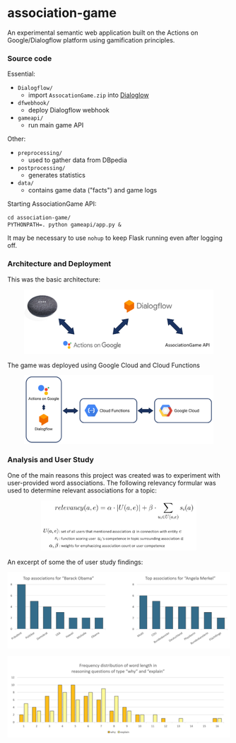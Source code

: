 # association-game
An experimental semantic web application built on the Actions on Google/Dialogflow platform using gamification principles.


### Source code

Essential:

* `Dialogflow/`
  * import `AssocationGame.zip` into [Dialoglow](https://dialogflow.com)
* `dfwebhook/`
  * deploy Dialogflow webhook
* `gameapi/`
  * run main game API


Other:

* `preprocessing/`
  * used to gather data from DBpedia
* `postprocessing/`
  * generates statistics
* `data/`
  * contains game data ("facts") and game logs


Starting AssociationGame API:

```
cd association-game/
PYTHONPATH=. python gameapi/app.py &
```

It may be necessary to use `nohup` to keep Flask running even after logging off.



### Architecture and Deployment

This was the basic architecture:

<p align="center"><img src="assets/architecture.png" alt="architecture" width="85%"></p>

The game was deployed using Google Cloud and Cloud Functions

<p align="center"><img src="assets/deployment.png" alt="deployment" width="85%"></p>



### Analysis and User Study

One of the main reasons this project was created was to experiment with user-provided word associations. The following relevancy formular was used to determine relevant associations for a topic:

<p align="center"><img src="assets/relevancy_formula.png" alt="relevancy formula" width="70%"></p>

An excerpt of some the of user study findings:

![](assets/userstudy_1.png)

![](assets/userstudy_2.png)
